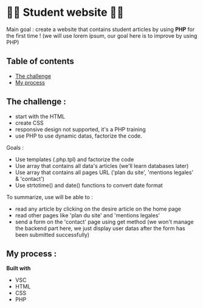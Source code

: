 # :woman_student: Student website :man_student:

Main goal : create a website that contains student articles by using <strong>PHP</strong> for the first time ! (we will use lorem ipsum, our goal here is to improve by using PHP)

## Table of contents

- [The challenge](#the-challenge)
- [My process](#my-process)

## The challenge : 

- start with the HTML
- create CSS
- responsive design not supported, it's a PHP training
- use PHP to use dynamic datas, factorize the code.

Goals : 
- Use templates (.php.tpl) and factorize the code
- Use array that contains all data's articles (we'll learn databases later)
- Use array that contains all pages URL ('plan du site', 'mentions legales' & 'contact')
- Use strtotime() and date() functions to convert date format

To summarize, use will be able to :
- read any article by clicking on the desire article on the home page
- read other pages like 'plan du site' and 'mentions legales'
- send a form on the 'contact' page using get method (we won't manage the backend part here, we just display user datas after the form has been submitted successfully)

## My process :

<strong>Built with </strong>
- VSC 
- HTML
- CSS
- PHP